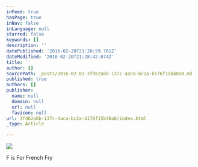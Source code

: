 ```yaml
---
inFeed: true
hasPage: true
inNav: false
inLanguage: null
starred: false
keywords: []
description: ''
datePublished: '2016-02-20T21:28:59.761Z'
dateModified: '2016-02-20T21:28:42.074Z'
title: ''
author: []
sourcePath: _posts/2016-02-02-3fd62a6b-137c-4aca-bc2a-b176f15b48a8.md
published: true
authors: []
publisher:
  name: null
  domain: null
  url: null
  favicon: null
url: 3fd62a6b-137c-4aca-bc2a-b176f15b48a8/index.html
_type: Article

---
```

![](https://s3-us-west-2.amazonaws.com/the-grid-img/p/bee4faccdadd0fec07afeeaaff88c63a1ec7fb66.png)

F is For French Fry